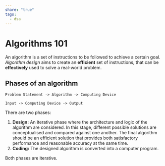 ```yaml
---
share: "true"
tags:
  - dsa
---
```

# Algorithms 101
An algorithm is a set of instructions to be followed to achieve a certain goal. *Algorithm design* aims to create an **efficient** set of instructions, that can be **effectively** used to solve a real-world problem.

## Phases of an algorithm

```
Problem Statement -> Algorithm -> Computing Device

Input -> Computing Device -> Output
```
There are two phases:
1. **Design:** An iterative phase where the architecture and logic of the algorithm are considered. In this stage, different possible solutions are conceptualised and compared against one another. The final algorithm should be an efficient solution that provides both satisfactory performance and reasonable accuracy at the same time.
2. **Coding:** The designed algorithm is converted into a computer program.

Both phases are iterative. 